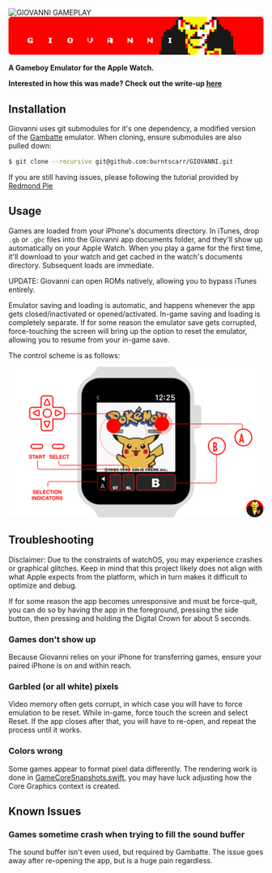 ![GIOVANNI GAMEPLAY](gameplay.gif)
![GIOVANNI](banner.png)

**A Gameboy Emulator for the Apple Watch.**

**Interested in how this was made? Check out the write-up [here](http://gabrieloc.com/2017/03/21/GIOVANNI.html)**

## Installation

Giovanni uses git submodules for it's one dependency, a modified version of the [Gambatte](https://github.com/burntscarr/gambatte) emulator. When cloning, ensure submodules are also pulled down:

``` bash
$ git clone --recursive git@github.com:burntscarr/GIOVANNI.git
```

If you are still having issues, please following the tutorial provided by [Redmond Pie](http://www.redmondpie.com/install-giovanni-game-boy-emulator-on-apple-watch-heres-how-tutorial/)

## Usage

Games are loaded from your iPhone's documents directory. In iTunes, drop `.gb` or `.gbc` files into the Giovanni app documents folder, and they'll show up automatically on your Apple Watch. When you play a game for the first time, it'll download to your watch and get cached in the watch's documents directory. Subsequent loads are immediate.

UPDATE: Giovanni can open ROMs natively, allowing you to bypass iTunes entirely.

Emulator saving and loading is automatic, and happens whenever the app gets closed/inactivated or opened/activated. In-game saving and loading is completely separate. If for some reason the emulator save gets corrupted, force-touching the screen will bring up the option to reset the emulator, allowing you to resume from your in-game save.

The control scheme is as follows:

![Controls](controls.png)

## Troubleshooting

Disclaimer: Due to the constraints of watchOS, you may experience crashes or graphical glitches. Keep in mind that this project likely does not align with what Apple expects from the platform, which in turn makes it difficult to optimize and debug.

If for some reason the app becomes unresponsive and must be force-quit, you can do so by having the app in the foreground, pressing the side button, then pressing and holding the Digital Crown for about 5 seconds.

### Games don't show up
Because Giovanni relies on your iPhone for transferring games, ensure your paired iPhone is on and within reach.

### Garbled (or all white) pixels
Video memory often gets corrupt, in which case you will have to force emulation to be reset. While in-game, force touch the screen and select Reset. If the app closes after that, you will have to re-open, and repeat the process until it works.

### Colors wrong
Some games appear to format pixel data differently. The rendering work is done in [GameCoreSnapshots.swift](https://github.com/burntscarr/GIOVANNI/blob/master/gambatte_watchOS/GameCoreSnapshots.swift), you may have luck adjusting how the Core Graphics context is created.

## Known Issues

### Games sometime crash when trying to fill the sound buffer
The sound buffer isn't even used, but required by Gambatte. The issue goes away after re-opening the app, but is a huge pain regardless.
